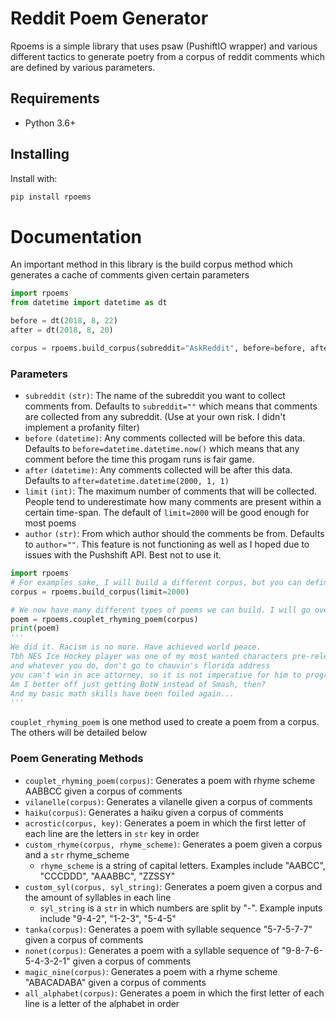 # Reddit Poem Generator
Rpoems is a simple library that uses psaw (PushiftIO wrapper) and various different tactics to generate poetry from a corpus of reddit comments which are defined by various parameters.

## Requirements
- Python 3.6+

## Installing 
Install with:
```bash
pip install rpoems
```

# Documentation
An important method in this library is the build corpus method which generates a cache of comments given certain parameters
```python
import rpoems
from datetime import datetime as dt

before = dt(2018, 8, 22)
after = dt(2018, 8, 20)

corpus = rpoems.build_corpus(subreddit="AskReddit", before=before, after=after, limit=3000)

```

### Parameters
- `subreddit` `(str)`: The name of the subreddit you want to collect comments from. Defaults to `subreddit=""` which means that comments are collected from any subreddit. (Use at your own risk. I didn't implement a profanity filter)
- `before` `(datetime)`: Any comments collected will be before this data. Defaults to `before=datetime.datetime.now()` which means that any comment before the time this progam runs is fair game.
- `after` `(datetime)`: Any comments collected will be after this data. Defaults to `after=datetime.datetime(2000, 1, 1)`
- `limit` `(int)`: The maximum number of comments that will be collected. People tend to underestimate how many comments are present within a certain time-span. The default of `limit=2000` will be good enough for most poems
- `author` `(str)`: From which author should the comments be from. Defaults to `author=""`. This feature is not functioning as well as I hoped due to issues with the Pushshift API. Best not to use it.

```python
import rpoems
# For examples sake, I will build a different corpus, but you can definitely use the corpus from before.
corpus = rpoems.build_corpus(limit=2000)

# We now have many different types of poems we can build. I will go over one option in the coding example
poem = rpoems.couplet_rhyming_poem(corpus)
print(poem)
'''
We did it. Racism is no more. Have achieved world peace.
Tbh NES Ice Hockey player was one of my most wanted characters pre-release
and whatever you do, don't go to chauvin's florida address
you can't win in ace attorney, so it is not imperative for him to progress
Am I better off just getting BotW instead of Smash, then?
And my basic math skills have been foiled again...
'''
```
`couplet_rhyming_poem` is one method used to create a poem from a corpus. The others will be detailed below
### Poem Generating Methods
- `couplet_rhyming_poem(corpus)`: Generates a poem with rhyme scheme AABBCC given a corpus of comments
- `vilanelle(corpus)`: Generates a vilanelle given a corpus of comments
- `haiku(corpus)`: Generates a haiku given a corpus of comments
- `acrostic(corpus, key)`: Generates a poem in which the first letter of each line are the letters in `str` key in order
- `custom_rhyme(corpus, rhyme_scheme)`: Generates a poem given a corpus and a `str` rhyme_scheme
  - `rhyme_scheme` is a string of capital letters. Examples include "AABCC", "CCCDDD", "AAABBC", "ZZSSY"
- `custom_syl(corpus, syl_string)`: Generates a poem given a corpus and the amount of syllables in each line
  - `syl_string` is a `str` in which numbers are split by "-". Example inputs include "9-4-2", "1-2-3", "5-4-5"
- `tanka(corpus)`: Generates a poem with syllable sequence "5-7-5-7-7" given a corpus of comments
- `nonet(corpus)`: Generates a poem with a syllable sequence of "9-8-7-6-5-4-3-2-1" given a corpus of comments
- `magic_nine(corpus)`: Generates a poem with a rhyme scheme "ABACADABA" given a corpus of comments
- `all_alphabet(corpus)`: Generates a poem in which the first letter of each line is a letter of the alphabet in order
